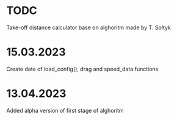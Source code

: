 # TODC
Take-off distance calculator base on alghoritm made by T. Sołtyk

# 15.03.2023 
Create date of load_config(), drag and speed_data functions

# 13.04.2023
Added alpha version of first stage of alghoritm